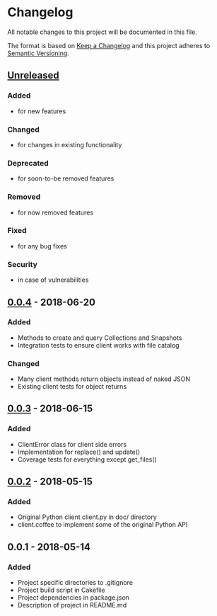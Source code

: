 # Changelog
All notable changes to this project will be documented in this file.

The format is based on [Keep a Changelog](http://keepachangelog.com/en/1.0.0/)
and this project adheres to [Semantic Versioning](http://semver.org/spec/v2.0.0.html).

## [Unreleased]
### Added
- for new features
### Changed
- for changes in existing functionality
### Deprecated
- for soon-to-be removed features
### Removed
- for now removed features
### Fixed
- for any bug fixes
### Security
- in case of vulnerabilities

## [0.0.4] - 2018-06-20
### Added
- Methods to create and query Collections and Snapshots
- Integration tests to ensure client works with file catalog
### Changed
- Many client methods return objects instead of naked JSON
- Existing client tests for object returns

## [0.0.3] - 2018-06-15
### Added
- ClientError class for client side errors
- Implementation for replace() and update()
- Coverage tests for everything except get_files()

## [0.0.2] - 2018-05-15
### Added
- Original Python client client.py in doc/ directory
- client.coffee to implement some of the original Python API

## 0.0.1 - 2018-05-14
### Added
- Project specific directories to .gitignore
- Project build script in Cakefile
- Project dependencies in package.json
- Description of project in README.md

[Unreleased]: https://github.com/WIPACrepo/wipac-fc-node/compare/v0.0.4...HEAD
[0.0.4]: https://github.com/WIPACrepo/wipac-fc-node/compare/v0.0.3...v0.0.4
[0.0.3]: https://github.com/WIPACrepo/wipac-fc-node/compare/v0.0.2...v0.0.3
[0.0.2]: https://github.com/WIPACrepo/wipac-fc-node/compare/v0.0.1...v0.0.2
